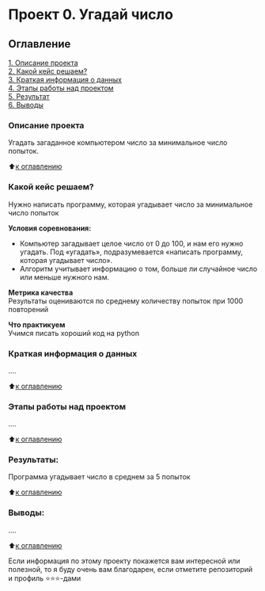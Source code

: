 # Проект 0. Угадай число

## Оглавление  
[1. Описание проекта](https://github.com/KlenListwood/Karpov_SF_DS_Course/tree/main/project_0#Описание-проекта)  
[2. Какой кейс решаем?](https://github.com/KlenListwood/Karpov_SF_DS_Course/tree/main/project_0#Какой-кейс-решаем)  
[3. Краткая информация о данных](https://github.com/KlenListwood/Karpov_SF_DS_Course/tree/main/project_0#Краткая-информация-о-данных)  
[4. Этапы работы над проектом](https://github.com/KlenListwood/Karpov_SF_DS_Course/tree/main/project_0#Этапы-работы-над-проектом)  
[5. Результат](https://github.com/KlenListwood/Karpov_SF_DS_Course/tree/main/project_0#Результаты)    
[6. Выводы](https://github.com/KlenListwood/Karpov_SF_DS_Course/tree/main/project_0#Выводы) 

### Описание проекта    
Угадать загаданное компьютером число за минимальное число попыток.

:arrow_up:[к оглавлению](https://github.com/KlenListwood/Karpov_SF_DS_Course/tree/main/project_0#Оглавление)


### Какой кейс решаем?    
Нужно написать программу, которая угадывает число за минимальное число попыток

**Условия соревнования:**  
- Компьютер загадывает целое число от 0 до 100, и нам его нужно угадать. Под «угадать», подразумевается «написать программу, которая угадывает число».
- Алгоритм учитывает информацию о том, больше ли случайное число или меньше нужного нам.

**Метрика качества**     
Результаты оцениваются по среднему количеству попыток при 1000 повторений

**Что практикуем**     
Учимся писать хороший код на python


### Краткая информация о данных
....
  
:arrow_up:[к оглавлению](https://github.com/KlenListwood/Karpov_SF_DS_Course/tree/main/project_0#Оглавление)


### Этапы работы над проектом  
....

:arrow_up:[к оглавлению](https://github.com/KlenListwood/Karpov_SF_DS_Course/tree/main/project_0#Оглавление)


### Результаты:  
Программа угадывает число в среднем за 5 попыток

:arrow_up:[к оглавлению](https://github.com/KlenListwood/Karpov_SF_DS_Course/tree/main/project_0#Оглавление)


### Выводы:  
....

:arrow_up:[к оглавлению](https://github.com/KlenListwood/Karpov_SF_DS_Course/tree/main/project_0#Оглавление)


Если информация по этому проекту покажется вам интересной или полезной, то я буду очень вам благодарен, если отметите репозиторий и профиль ⭐️⭐️⭐️-дами